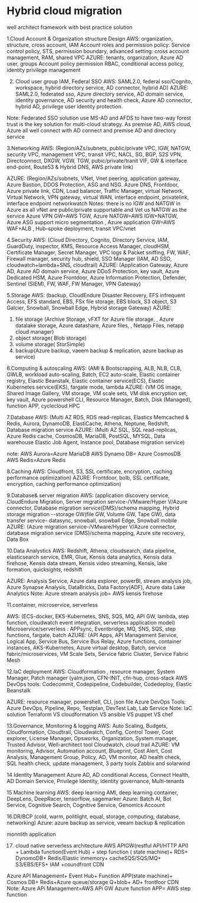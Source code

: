 # Hybrid cloud migration
 well architect framework with best practice solution
 
 1.Cloud Account & Organization structure Design
AWS:  organization, structure, cross account, IAM Account roles and permission policy: Service control policy, STS, permission boundary, advanced setting: cross account management, RAM, shared VPC
AZURE: tenants, organization, Azure AD user, groups Account policy permission RBAC, conditional access policy, identity privilege management

  2. Cloud user group IAM, Federal SSO
AWS:  SAML2.0, federal sso/Cognito, workspace, hybrid directory service, AD connector, hybrid AD)
AZURE: SAML2.0, federated sso, Azure directory service, AD domain service, identity governance, AD security and health check, Azure AD connector, hybrid AD, privilege user identity protection. 

Note: Federated SSO solution use MS-AD and AFDS to have two-way forest trust is the key solution for multi-cloud strategy.  As premise AD, AWS cloud, Azure all well connect with AD connect and premise AD and directory service 

 3.Networking 
 AWS: (Region/AZs/subnets, public/private VPC, IGW, NATGW, security VPC, management VPC, transit VPC, NACL, SG, BGP, S2S VPN, Directconnect, DXGW, VGW, TGW, pubic/private/tranit VIF, GW & interface end-point, Route53 & Hybrid DNS, AWS private link)

AZURE: (Region/AZs/subnets, VNet, Vnet peering, application gateway, Azure Bastion, DDOS Protection, ASG and NSG. Azure DNS, Frontdoor, Azure private link, CDN, Load balancer, Traffic Manager, virtual Network, Virtual Network, VPN gateway, virtual WAN, interface endpoint, privatelink, interface endpoint  networkwatch
Notes: there is no IGW and NATGW in Azure as all vNet are public/private supportable and Vet us NATGW as the service 
Azure VPN GW=AWS TGW, Azure NATGW=AWS IGW+NATGW, Azure ASG support micro segmentation , Azure application GW=AWS WAF+ALB , Hub-spoke deployment, transit VPC/vnet

4.Security
AWS: (Cloud Directory, Cognito, Directory Service, IAM, GuardDuty, inspector, KMS, Resource Access Manager, cloudHSM, Certificate Manager, Secret Manager, VPC logs & Packet sniffing, FW, WAF, Firewall manager, security hub, shield, SSO Manager
(IAM, AD SSO, cloudwatch+lambda+SNS, cloudtrail)
AZURE: (Application Gateway, Azure AD, Azure AD domain service, Azure DDoS Protection, key vault, Azure Dedicated HSM, Azure Frontdoor, Azure Information Protection, Defender, Sentinel (SIEM), FW, WAF, FW Manager, VPN Gateway)

 5.Storage
AWS: (backup, CloudEndure Disaster Recovery, EFS infrequent Access, EFS standard, EBS, FSx file storage, EBS block, S3 object, S3 Galcier, Snowball, Snowball Edge, Hybrid storage Gateway)
AZURE: 
1.	file storage (Archive Storage, vFXT for Azure file storage, , Azure datalake storage, Azure datashare, Azure files, , Netapp Files, netapp cloud manager)
2.	object storage( Blob storage)
3.	volume storage( StorSimple)
4.	backup(Azure backup, vaeem backup & replication, azure backup as service)

6.Computing & autoscaling 
 AWS: (AMI & Bootscrapping, ALB, NLB, CLB, GWLB, workload auto-scaling, Batch, EC2 auto-scale, Elastic container registry, Elastic Beanstalk, Elastic container service(ECS), Elastic Kubernetes service(EKS), fargate mode, lambda
AZURE: (VM OS image, Shared Image Gallery, VM storage, VM scale sets, VM disk encryption set, key vault, Azure powershell CLI, Resource Manager, Batch, Disk (Managed), function APP, cyclecloud HPC

 7.Database
 AWS: (Multi AZ RDS, RDS read-replicas, Elastics Memcached & Redis, Aurora, DynamoDB, ElastiCache, Athena, Neptune, Redshift, Database migration service
AZURE: (Multi AZ SQL, SQL read-replicas, Azure Redis cache, CosmosDB, MariaDB, PostSQL, MYSQL, Data warehouse Elastic Job Agent, Instance pool, Database migration service)
 
note: AWS Aurora=Azure MariaDB
          AWS Dynamo DB= Azure CosmosDB
          AWS Redis=Azure Redis

 8.Caching
AWS:  Cloudfront, S3, SSL certificate, encryption, caching performance optimization)
AZURE: Frontdoor, bolb,  SSL certificate, encryption, caching performance optimization)

9.Database& server migration
 AWS: (application discovery service, CloudEndure Migration, Server migration service-/VMware/Hyper V/Azure connector, Database migration service(DMS)/schema mapping, Hybrid storage migration --storage GW(file GW, Volume GW, Tape GW),  data transfer service- datasync, snowball, snowball Edge, Snowball mobile
AZURE: (Azure migration service-/VMware/Hyper V/Azure connector, database migration service (DMS)/schema mapping, Azure site recovery, Data Box

 10.Data Analystics
AWS: Redshift, Athena, cloudsearch, data pipeline, elasticsearch service, EMR, Glue, Kensis data analytics, Kensis data firehose, Kensis data stream, Kensis video streaming, Kensis, lake formation, quicksights, redshift

AZURE: Analysis Service, Azure data explorer, powerBI, stream analysis job, Azure Synapse Analysis, DataBricks, Data Factory(ADF), Azure data Lake Analytics
Note: Azure stream analysis job= AWS kensis firehose

 11.container, microservice, serverless

 AWS: (ECS-docker, EKS-Kubernetes, SNS, SQS, MQ, API GW,  lambda, step function, cloudwatch event integration, serverless application model)
Microservice/serverless : APPsync, Eventbridge, MQ, SNS, SQS, step functions, fargate, batch 
AZURE: (API Apps, API Management Service, Logical App, Service Bus, Service Bus Relay, Azure functions, container instances, AKS-Kubernetes, Azure virtual desktop, Batch, service fabric/microservices, VM Scale Sets, Service fabric Cluster, Service Fabric Mesh

12.IaC deployment
AWS:  Cloudformation , resource manager, System Manager, Patch manager (yalm,json, CFN-INIT, cfn-hup, cross-stack
 AWS DevOps tools: Codecommit, Codepipeline, Codebuilder, Codedeploy, Elastic Beanstalk

AZURE: resource manager, powershell, CLI, json file
Azure DevOps Tools: Azure DevOps, Pipeline, Repo, Testplan, DevTest Lab, Lab Service
Note: IaC solution Terraform VS cloudformation VS ansible VS puppet VS chef

13.Governance, Monitoring & logging
AWS: Auto Scaling, Budgets, Cloudformation, Cloudtrail, Cloudwatch, Config, Control Tower, Cost explorer, License Manager, Opsworks, Organization, System manager, Trusted Advisor, Well-architect tool
Cloudwatch, cloud trail
AZURE: VM monitoring, Advisor, Automation account, Blueprint, Cost Alert, Cost Analysis, Management Group, Policy, AD, VM monitor, AD health check, SQL health check, update management, 3 party tools Zabbix and solarwind

14 Identity Management
Azure AD, AD conditional Access, Connect Health, AD Domain Service, Privilege Identity, Identity governance, Multi-tenants 

15 Machine learning
AWS: deep learning AMI, deep learning container, DeepLens, DeepRacer, tensorflow, sagemarker
Azure: Batch AI, Bot Service, Cognitive Search, Cognitive Service, Genomics Account

16.DR/BCP (cold, warm, politlight, equal, storage, computing, database, networking) 
Azure: azure backup as service, veeam backup & replication 

monnlith application

17. cloud native serverless architecture 
AWS 
APIGW(restful API/HTTP API) + Lambda function(Event Hub) + step function ( state machine)+ RDS+ DynomoDB+ Redis/Elastic inmemory+ cacheSQS/SQS/MQ+ S3/EBS/EFS+ IAM +coundfront CDN

Azure
API Management+ Event Hub+ Function APP(state machine)+ Cosmos DB+ Redis+Azure queue/storage Q+blob+ AD+ frontfoor CDN
Note:
Azure APi Management=AWS APi GW
Azure function APP= AWS step function
